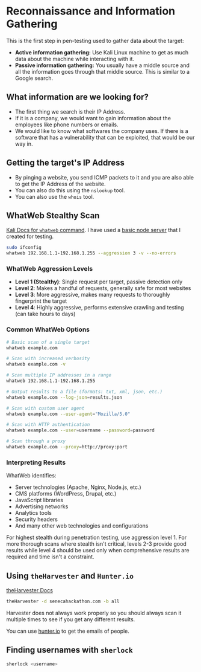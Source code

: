# Reconnaissance and Information Gathering

This is the first step in pen-testing used to gather data about the target:

- **Active information gathering:** Use Kali Linux machine to get as much data about the machine while interacting with it.
- **Passive information gathering:** You usually have a middle source and all the information goes through that middle source. This is similar to a Google search.

## What information are we looking for?

- The first thing we search is their IP Address.
- If it is a company, we would want to gain information about the employees like phone numbers or emails.
- We would like to know what softwares the company uses. If there is a software that has a vulnerability that can be exploited, that would be our way in.

## Getting the target's IP Address

- By pinging a website, you send ICMP packets to it and you are also able to get the IP Address of the website.
- You can also do this using the `nslookup` tool.
- You can also use the `whois` tool.

## WhatWeb Stealthy Scan

[Kali Docs for `whatweb` command](https://www.kali.org/tools/whatweb/). I have used a [basic node server](./basic-node-server/) that I created for testing.

```bash
sudo ifconfig
whatweb 192.168.1.1-192.168.1.255 --aggression 3 -v --no-errors
```

### WhatWeb Aggression Levels

- **Level 1 (Stealthy)**: Single request per target, passive detection only
- **Level 2**: Makes a handful of requests, generally safe for most websites
- **Level 3**: More aggressive, makes many requests to thoroughly fingerprint the target
- **Level 4**: Highly aggressive, performs extensive crawling and testing (can take hours to days)

### Common WhatWeb Options

```bash
# Basic scan of a single target
whatweb example.com

# Scan with increased verbosity
whatweb example.com -v

# Scan multiple IP addresses in a range
whatweb 192.168.1.1-192.168.1.255

# Output results to a file (formats: txt, xml, json, etc.)
whatweb example.com --log-json=results.json

# Scan with custom user agent
whatweb example.com --user-agent="Mozilla/5.0"

# Scan with HTTP authentication
whatweb example.com --user=username --password=password

# Scan through a proxy
whatweb example.com --proxy=http://proxy:port
```

### Interpreting Results

WhatWeb identifies:

- Server technologies (Apache, Nginx, Node.js, etc.)
- CMS platforms (WordPress, Drupal, etc.)
- JavaScript libraries
- Advertising networks
- Analytics tools
- Security headers
- And many other web technologies and configurations

For highest stealth during penetration testing, use aggression level 1. For more thorough scans where stealth isn't critical, levels 2-3 provide good results while level 4 should be used only when comprehensive results are required and time isn't a constraint.

## Using `theHarvester` and `Hunter.io`

[theHarvester Docs](https://www.kali.org/tools/theharvester/)

```bash
theHarvester -d senecahackathon.com -b all
```

Harvester does not always work properly so you should always scan it multiple times to see if you get any different results.

You can use [hunter.io](https://hunter.io/) to get the emails of people.

## Finding usernames with `sherlock`

```bash
sherlock <username>
```
